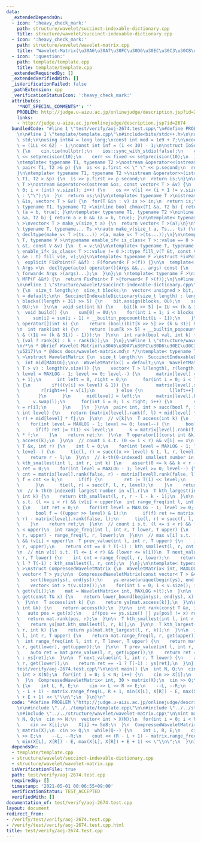 ```yaml
---
data:
  _extendedDependsOn:
  - icon: ':heavy_check_mark:'
    path: structure/wavelet/succinct-indexable-dictionary.cpp
    title: structure/wavelet/succinct-indexable-dictionary.cpp
  - icon: ':heavy_check_mark:'
    path: structure/wavelet/wavelet-matrix.cpp
    title: "Wavelet-Matrix(\u30A6\u30A7\u30FC\u30D6\u30EC\u30C3\u30C8\u884C\u5217)"
  - icon: ':question:'
    path: template/template.cpp
    title: template/template.cpp
  _extendedRequiredBy: []
  _extendedVerifiedWith: []
  _isVerificationFailed: false
  _pathExtension: cpp
  _verificationStatusIcon: ':heavy_check_mark:'
  attributes:
    '*NOT_SPECIAL_COMMENTS*': ''
    PROBLEM: http://judge.u-aizu.ac.jp/onlinejudge/description.jsp?id=2674
    links:
    - http://judge.u-aizu.ac.jp/onlinejudge/description.jsp?id=2674
  bundledCode: "#line 1 \"test/verify/aoj-2674.test.cpp\"\n#define PROBLEM \"http://judge.u-aizu.ac.jp/onlinejudge/description.jsp?id=2674\"\
    \n\n#line 1 \"template/template.cpp\"\n#include<bits/stdc++.h>\n\nusing namespace\
    \ std;\n\nusing int64 = long long;\nconst int mod = 1e9 + 7;\n\nconst int64 infll\
    \ = (1LL << 62) - 1;\nconst int inf = (1 << 30) - 1;\n\nstruct IoSetup {\n  IoSetup()\
    \ {\n    cin.tie(nullptr);\n    ios::sync_with_stdio(false);\n    cout << fixed\
    \ << setprecision(10);\n    cerr << fixed << setprecision(10);\n  }\n} iosetup;\n\
    \ntemplate< typename T1, typename T2 >\nostream &operator<<(ostream &os, const\
    \ pair< T1, T2 >& p) {\n  os << p.first << \" \" << p.second;\n  return os;\n\
    }\n\ntemplate< typename T1, typename T2 >\nistream &operator>>(istream &is, pair<\
    \ T1, T2 > &p) {\n  is >> p.first >> p.second;\n  return is;\n}\n\ntemplate< typename\
    \ T >\nostream &operator<<(ostream &os, const vector< T > &v) {\n  for(int i =\
    \ 0; i < (int) v.size(); i++) {\n    os << v[i] << (i + 1 != v.size() ? \" \"\
    \ : \"\");\n  }\n  return os;\n}\n\ntemplate< typename T >\nistream &operator>>(istream\
    \ &is, vector< T > &v) {\n  for(T &in : v) is >> in;\n  return is;\n}\n\ntemplate<\
    \ typename T1, typename T2 >\ninline bool chmax(T1 &a, T2 b) { return a < b &&\
    \ (a = b, true); }\n\ntemplate< typename T1, typename T2 >\ninline bool chmin(T1\
    \ &a, T2 b) { return a > b && (a = b, true); }\n\ntemplate< typename T = int64\
    \ >\nvector< T > make_v(size_t a) {\n  return vector< T >(a);\n}\n\ntemplate<\
    \ typename T, typename... Ts >\nauto make_v(size_t a, Ts... ts) {\n  return vector<\
    \ decltype(make_v< T >(ts...)) >(a, make_v< T >(ts...));\n}\n\ntemplate< typename\
    \ T, typename V >\ntypename enable_if< is_class< T >::value == 0 >::type fill_v(T\
    \ &t, const V &v) {\n  t = v;\n}\n\ntemplate< typename T, typename V >\ntypename\
    \ enable_if< is_class< T >::value != 0 >::type fill_v(T &t, const V &v) {\n  for(auto\
    \ &e : t) fill_v(e, v);\n}\n\ntemplate< typename F >\nstruct FixPoint : F {\n\
    \  explicit FixPoint(F &&f) : F(forward< F >(f)) {}\n\n  template< typename...\
    \ Args >\n  decltype(auto) operator()(Args &&... args) const {\n    return F::operator()(*this,\
    \ forward< Args >(args)...);\n  }\n};\n \ntemplate< typename F >\ninline decltype(auto)\
    \ MFP(F &&f) {\n  return FixPoint< F >{forward< F >(f)};\n}\n#line 4 \"test/verify/aoj-2674.test.cpp\"\
    \n\n#line 1 \"structure/wavelet/succinct-indexable-dictionary.cpp\"\nstruct SuccinctIndexableDictionary\
    \ {\n  size_t length;\n  size_t blocks;\n  vector< unsigned > bit, sum;\n\n  SuccinctIndexableDictionary()\
    \ = default;\n\n  SuccinctIndexableDictionary(size_t length) : length(length),\
    \ blocks((length + 31) >> 5) {\n    bit.assign(blocks, 0U);\n    sum.assign(blocks,\
    \ 0U);\n  }\n\n  void set(int k) {\n    bit[k >> 5] |= 1U << (k & 31);\n  }\n\n\
    \  void build() {\n    sum[0] = 0U;\n    for(int i = 1; i < blocks; i++) {\n \
    \     sum[i] = sum[i - 1] + __builtin_popcount(bit[i - 1]);\n    }\n  }\n\n  bool\
    \ operator[](int k) {\n    return (bool((bit[k >> 5] >> (k & 31)) & 1));\n  }\n\
    \n  int rank(int k) {\n    return (sum[k >> 5] + __builtin_popcount(bit[k >> 5]\
    \ & ((1U << (k & 31)) - 1)));\n  }\n\n  int rank(bool val, int k) {\n    return\
    \ (val ? rank(k) : k - rank(k));\n  }\n};\n#line 1 \"structure/wavelet/wavelet-matrix.cpp\"\
    \n/*\n * @brief Wavelet-Matrix(\u30A6\u30A7\u30FC\u30D6\u30EC\u30C3\u30C8\u884C\
    \u5217)\n * @docs docs/wavelet-matrix.md\n */\ntemplate< typename T, int MAXLOG\
    \ >\nstruct WaveletMatrix {\n  size_t length;\n  SuccinctIndexableDictionary matrix[MAXLOG];\n\
    \  int mid[MAXLOG];\n\n  WaveletMatrix() = default;\n\n  WaveletMatrix(vector<\
    \ T > v) : length(v.size()) {\n    vector< T > l(length), r(length);\n    for(int\
    \ level = MAXLOG - 1; level >= 0; level--) {\n      matrix[level] = SuccinctIndexableDictionary(length\
    \ + 1);\n      int left = 0, right = 0;\n      for(int i = 0; i < length; i++)\
    \ {\n        if(((v[i] >> level) & 1)) {\n          matrix[level].set(i);\n  \
    \        r[right++] = v[i];\n        } else {\n          l[left++] = v[i];\n \
    \       }\n      }\n      mid[level] = left;\n      matrix[level].build();\n \
    \     v.swap(l);\n      for(int i = 0; i < right; i++) {\n        v[left + i]\
    \ = r[i];\n      }\n    }\n  }\n\n  pair< int, int > succ(bool f, int l, int r,\
    \ int level) {\n    return {matrix[level].rank(f, l) + mid[level] * f, matrix[level].rank(f,\
    \ r) + mid[level] * f};\n  }\n\n  // v[k]\n  T access(int k) {\n    T ret = 0;\n\
    \    for(int level = MAXLOG - 1; level >= 0; level--) {\n      bool f = matrix[level][k];\n\
    \      if(f) ret |= T(1) << level;\n      k = matrix[level].rank(f, k) + mid[level]\
    \ * f;\n    }\n    return ret;\n  }\n\n  T operator[](const int &k) {\n    return\
    \ access(k);\n  }\n\n  // count i s.t. (0 <= i < r) && v[i] == x\n  int rank(const\
    \ T &x, int r) {\n    int l = 0;\n    for(int level = MAXLOG - 1; level >= 0;\
    \ level--) {\n      tie(l, r) = succ((x >> level) & 1, l, r, level);\n    }\n\
    \    return r - l;\n  }\n\n  // k-th(0-indexed) smallest number in v[l,r)\n  T\
    \ kth_smallest(int l, int r, int k) {\n    assert(0 <= k && k < r - l);\n    T\
    \ ret = 0;\n    for(int level = MAXLOG - 1; level >= 0; level--) {\n      int\
    \ cnt = matrix[level].rank(false, r) - matrix[level].rank(false, l);\n      bool\
    \ f = cnt <= k;\n      if(f) {\n        ret |= T(1) << level;\n        k -= cnt;\n\
    \      }\n      tie(l, r) = succ(f, l, r, level);\n    }\n    return ret;\n  }\n\
    \n  // k-th(0-indexed) largest number in v[l,r)\n  T kth_largest(int l, int r,\
    \ int k) {\n    return kth_smallest(l, r, r - l - k - 1);\n  }\n\n  // count i\
    \ s.t. (l <= i < r) && (v[i] < upper)\n  int range_freq(int l, int r, T upper)\
    \ {\n    int ret = 0;\n    for(int level = MAXLOG - 1; level >= 0; level--) {\n\
    \      bool f = ((upper >> level) & 1);\n      if(f) ret += matrix[level].rank(false,\
    \ r) - matrix[level].rank(false, l);\n      tie(l, r) = succ(f, l, r, level);\n\
    \    }\n    return ret;\n  }\n\n  // count i s.t. (l <= i < r) && (lower <= v[i]\
    \ < upper)\n  int range_freq(int l, int r, T lower, T upper) {\n    return range_freq(l,\
    \ r, upper) - range_freq(l, r, lower);\n  }\n\n  // max v[i] s.t. (l <= i < r)\
    \ && (v[i] < upper)\n  T prev_value(int l, int r, T upper) {\n    int cnt = range_freq(l,\
    \ r, upper);\n    return cnt == 0 ? T(-1) : kth_smallest(l, r, cnt - 1);\n  }\n\
    \n  // min v[i] s.t. (l <= i < r) && (lower <= v[i])\n  T next_value(int l, int\
    \ r, T lower) {\n    int cnt = range_freq(l, r, lower);\n    return cnt == r -\
    \ l ? T(-1) : kth_smallest(l, r, cnt);\n  }\n};\n\ntemplate< typename T, int MAXLOG\
    \ >\nstruct CompressedWaveletMatrix {\n  WaveletMatrix< int, MAXLOG > mat;\n \
    \ vector< T > ys;\n\n  CompressedWaveletMatrix(const vector< T > &v) : ys(v) {\n\
    \    sort(begin(ys), end(ys));\n    ys.erase(unique(begin(ys), end(ys)), end(ys));\n\
    \    vector< int > t(v.size());\n    for(int i = 0; i < v.size(); i++) t[i] =\
    \ get(v[i]);\n    mat = WaveletMatrix< int, MAXLOG >(t);\n  }\n\n  inline int\
    \ get(const T& x) {\n    return lower_bound(begin(ys), end(ys), x) - begin(ys);\n\
    \  }\n\n  T access(int k) {\n    return ys[mat.access(k)];\n  }\n\n  T operator[](const\
    \ int &k) {\n    return access(k);\n  }\n\n  int rank(const T &x, int r) {\n \
    \   auto pos = get(x);\n    if(pos == ys.size() || ys[pos] != x) return 0;\n \
    \   return mat.rank(pos, r);\n  }\n\n  T kth_smallest(int l, int r, int k) {\n\
    \    return ys[mat.kth_smallest(l, r, k)];\n  }\n\n  T kth_largest(int l, int\
    \ r, int k) {\n    return ys[mat.kth_largest(l, r, k)];\n  }\n\n  int range_freq(int\
    \ l, int r, T upper) {\n    return mat.range_freq(l, r, get(upper));\n  }\n\n\
    \  int range_freq(int l, int r, T lower, T upper) {\n    return mat.range_freq(l,\
    \ r, get(lower), get(upper));\n  }\n\n  T prev_value(int l, int r, T upper) {\n\
    \    auto ret = mat.prev_value(l, r, get(upper));\n    return ret == -1 ? T(-1)\
    \ : ys[ret];\n  }\n\n  T next_value(int l, int r, T lower) {\n    auto ret = mat.next_value(l,\
    \ r, get(lower));\n    return ret == -1 ? T(-1) : ys[ret];\n  }\n};\n#line 7 \"\
    test/verify/aoj-2674.test.cpp\"\n\nint main() {\n  int N, Q;\n  cin >> N;\n  vector<\
    \ int > X(N);\n  for(int i = 0; i < N; i++) {\n    cin >> X[i];\n    X[i] += 5e8;\n\
    \  }\n  CompressedWaveletMatrix< int, 30 > matrix(X);\n  cin >> Q;\n  while(Q--)\
    \ {\n    int L, R, E;\n    cin >> L >> R >> E;\n    --L, --R;\n    cout << (R\
    \ - L + 1) - matrix.range_freq(L, R + 1, min(X[L], X[R]) - E, max(X[L], X[R])\
    \ + E + 1) << \"\\n\";\n  }\n}\n"
  code: "#define PROBLEM \"http://judge.u-aizu.ac.jp/onlinejudge/description.jsp?id=2674\"\
    \n\n#include \"../../template/template.cpp\"\n\n#include \"../../structure/wavelet/succinct-indexable-dictionary.cpp\"\
    \n#include \"../../structure/wavelet/wavelet-matrix.cpp\"\n\nint main() {\n  int\
    \ N, Q;\n  cin >> N;\n  vector< int > X(N);\n  for(int i = 0; i < N; i++) {\n\
    \    cin >> X[i];\n    X[i] += 5e8;\n  }\n  CompressedWaveletMatrix< int, 30 >\
    \ matrix(X);\n  cin >> Q;\n  while(Q--) {\n    int L, R, E;\n    cin >> L >> R\
    \ >> E;\n    --L, --R;\n    cout << (R - L + 1) - matrix.range_freq(L, R + 1,\
    \ min(X[L], X[R]) - E, max(X[L], X[R]) + E + 1) << \"\\n\";\n  }\n}\n"
  dependsOn:
  - template/template.cpp
  - structure/wavelet/succinct-indexable-dictionary.cpp
  - structure/wavelet/wavelet-matrix.cpp
  isVerificationFile: true
  path: test/verify/aoj-2674.test.cpp
  requiredBy: []
  timestamp: '2021-05-01 00:06:55+09:00'
  verificationStatus: TEST_ACCEPTED
  verifiedWith: []
documentation_of: test/verify/aoj-2674.test.cpp
layout: document
redirect_from:
- /verify/test/verify/aoj-2674.test.cpp
- /verify/test/verify/aoj-2674.test.cpp.html
title: test/verify/aoj-2674.test.cpp
---
```

